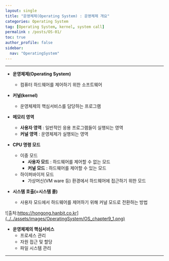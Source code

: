 ```yaml
---
layout: single
title: "운영체제(Operating System) : 운영체제 개요"
categories: Operating System
tag: [Operating System, kernel, system call]
permalink : /posts/OS-01/
toc: true
author_profile: false
sidebar:
  nav: "OperatingSystem"
---
```


<hr>

* **운영체제(Operating System)**
  * 컴퓨터 하드웨어를 제어하기 위한 소프트웨어

* **커널(kernel)**  
  * 운영체제의 핵심서비스를 담당하는 프로그램
 
* **메모리 영역**
  * **사용자 영역** : 일반적인 응용 프로그램들이 실행되는 영역 
  * **커널 영역** : 운영체제가 실행되는 영역 
 
* **CPU 명령 모드**
  * 이중 모드   
    * **사용자 모드** : 하드웨어를 제어할 수 없는 모드
    * **커널 모드** : 하드웨어를 제어할 수 있는 모드 
  * 하이퍼바이저 모드
    * 가상머신(VM ware 등) 환경에서 하드웨어에 접근하기 위한 모드

* **시스템 호출(=시스템 콜)**
  * 사용자 모드에서 하드웨어를 제어하기 위해 커널 모드로 전환하는 방법

![출처:https://hongong.hanbit.co.kr](../../assets/images/OperatingSystem/OS_chapter9_1.png)

* **운영체제의 핵심서비스**
  * 프로세스 관리
  * 자원 접근 및 할당
  * 파일 시스템 관리  

<hr>